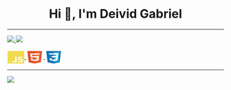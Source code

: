 <h1 align="center">Hi 👋, I'm Deivid Gabriel</h1>

----
<a href="https://github.com/deividgabrielpeira">
  <img height="150em" src="https://github-readme-stats-eight-theta.vercel.app/api username=deividgabrielpeira&show_icons=true&theme=dracula&include_all_commits=true&count_private=true"/>
  <img height="150em" src="https://github-readme-stats-eight-theta.vercel.app/api/top-langs/?username=deividgabrielpeira&layout=compact&langs_count=8&theme=dracula"/>
<div style="display: inline_block"><br>
  <img align="center" alt="Rafa-Js" height="30" width="40" src="https://raw.githubusercontent.com/devicons/devicon/master/icons/javascript/javascript-plain.svg">
  <img align="center" alt="Rafa-HTML" height="30" width="40" src="https://raw.githubusercontent.com/devicons/devicon/master/icons/html5/html5-original.svg">
  <img align="center" alt="Rafa-CSS" height="30" width="40" src="https://raw.githubusercontent.com/devicons/devicon/master/icons/css3/css3-original.svg">
</div>

----

<div>
  <a href="mailto: pereiradeoliveiradeividgabriel"><img src="https://img.shields.io/badge/-Gmail-%23EA4335?style=for-the-badge&logo=gmail&logoColor=white" target="_blank"></a>
</div>

